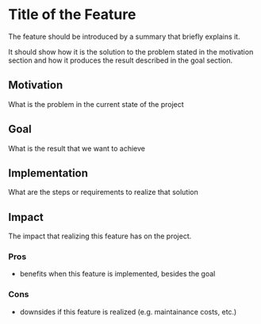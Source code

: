 # Title of the Feature

The feature should be introduced by a summary that briefly explains it.

It should show how it is the solution to the problem stated 
in the motivation section and how it produces the result 
described in the goal section.

## Motivation
 
What is the problem in the current state of the project

## Goal

What is the result that we want to achieve

## Implementation

What are the steps or requirements to realize that solution

## Impact

The impact that realizing this feature has on the project.

### Pros

- benefits when this feature is implemented, besides the goal

### Cons

- downsides if this feature is realized (e.g. maintainance costs, etc.)




